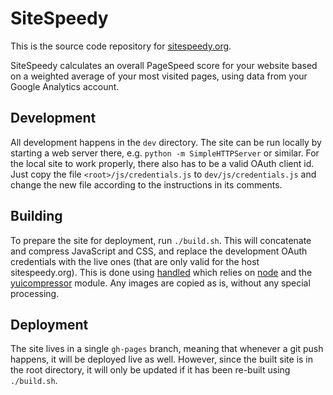 SiteSpeedy
==========

This is the source code repository for [sitespeedy.org](http://sitespeedy.org).

SiteSpeedy calculates an overall PageSpeed score for your website based on a weighted average of your most visited pages, using data from your Google Analytics account.

Development
-----------
All development happens in the `dev` directory. The site can be run locally by starting a web server there, e.g. `python -m SimpleHTTPServer` or similar. For the local site to work properly, there also has to be a valid OAuth client id. Just copy the file `<root>/js/credentials.js` to `dev/js/credentials.js` and change the new file according to the instructions in its comments.

Building
--------
To prepare the site for deployment, run `./build.sh`. This will concatenate and compress JavaScript and CSS, and replace the development OAuth credentials with the live ones (that are only valid for the host sitespeedy.org). This is done using [handled](https://github.com/alimony/handled) which relies on [node](http://nodejs.org) and the [yuicompressor](https://github.com/yui/yuicompressor) module. Any images are copied as is, without any special processing.

Deployment
----------
The site lives in a single `gh-pages` branch, meaning that whenever a git push happens, it will be deployed live as well. However, since the built site is in the root directory, it will only be updated if it has been re-built using `./build.sh`.
